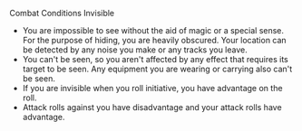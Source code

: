 Combat
Conditions
Invisible
        <ul>
          <li>
            You are impossible to see without the aid of magic or a special sense. For the purpose of hiding, you are heavily obscured. Your location can be detected by any noise you make or any tracks you leave.
          </li>
          <li>You can't be seen, so you aren't affected by any effect that requires its target to be seen. Any equipment you are wearing or carrying also can't be seen.</li>
          <li>If you are invisible when you roll initiative, you have advantage on the roll.</li>
          <li>
            Attack rolls against you have disadvantage and your attack rolls have advantage.
          </li>
        </ul>
